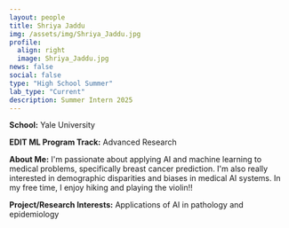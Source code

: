 ```yaml
---
layout: people
title: Shriya Jaddu
img: /assets/img/Shriya_Jaddu.jpg
profile:
  align: right
  image: Shriya_Jaddu.jpg
news: false
social: false
type: "High School Summer"
lab_type: "Current"
description: Summer Intern 2025
---
```


**School:** Yale University

**EDIT ML Program Track:**
Advanced Research

**About Me:**
I'm passionate about applying AI and machine learning to medical problems, specifically breast cancer prediction. I'm also really interested in demographic disparities and biases in medical AI systems. In my free time, I enjoy hiking and playing the violin!!

**Project/Research Interests:**
Applications of AI in pathology and epidemiology
    